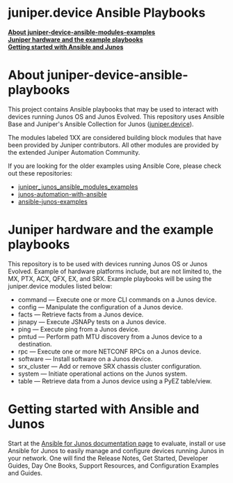 # juniper.device Ansible Playbooks

[**About juniper-device-ansible-modules-examples**](README.md#about-juniper-device-ansible-modules-examples)  
[**Juniper hardware and the example playbooks**](README.md#juniper-hardware-and-the-example-playbooks)  
[**Getting started with Ansible and Junos**](README.md#getting-started-with-ansible-and-junos) 

# About juniper-device-ansible-playbooks

This project contains Ansible playbooks that may be used to interact with devices running Junos OS and Junos Evolved. This repository uses Ansible Base and Juniper's Ansible Collection for Junos ([juniper.device](https://galaxy.ansible.com/ui/repo/published/juniper/device/)). 

The modules labeled 1XX are considered building block modules that have been provided by Juniper contributors. All other modules are provided by the extended Juniper Automation Community. 

If you are looking for the older examples using Ansible Core, please check out these repositories:
 - [juniper_junos_ansible_modules_examples](https://github.com/JNPRAutomate/juniper_junos_ansible_modules_examples)
 - [junos-automation-with-ansible](https://github.com/JNPRAutomate/junos-automation-with-ansible)
 - [ansible-junos-examples](https://github.com/JNPRAutomate/ansible-junos-examples)
 
# Juniper hardware and the example playbooks

 This repository is to be used with devices running Junos OS or Junos Evolved.  Example of hardware platforms include, but are not limited to, the MX, PTX, ACX, QFX, EX, and SRX. Example playbooks will be using the juniper.device modules listed below:

- command — Execute one or more CLI commands on a Junos device.
- config — Manipulate the configuration of a Junos device.
- facts — Retrieve facts from a Junos device.
- jsnapy — Execute JSNAPy tests on a Junos device.
- ping — Execute ping from a Junos device.
- pmtud — Perform path MTU discovery from a Junos device to a destination.
- rpc — Execute one or more NETCONF RPCs on a Junos device.
- software — Install software on a Junos device.
- srx_cluster — Add or remove SRX chassis cluster configuration.
- system — Initiate operational actions on the Junos system.
- table — Retrieve data from a Junos device using a PyEZ table/view.

# Getting started with Ansible and Junos

Start at the [Ansible for Junos documentation page](https://www.juniper.net/documentation/product/us/en/ansible-for-junos-os/) to evaluate, install or use Ansible for Junos to easily manage and configure devices running Junos in your network. One will find the Release Notes, Get Started, Developer Guides, Day One Books, Support Resources, and Configuration Examples and Guides. 